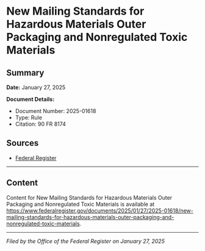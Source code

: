 # New Mailing Standards for Hazardous Materials Outer Packaging and Nonregulated Toxic Materials

## Summary

**Date:** January 27, 2025

**Document Details:**
- Document Number: 2025-01618
- Type: Rule
- Citation: 90 FR 8174

## Sources
- [Federal Register](https://www.federalregister.gov/documents/2025/01/27/2025-01618/new-mailing-standards-for-hazardous-materials-outer-packaging-and-nonregulated-toxic-materials)

---

## Content

Content for New Mailing Standards for Hazardous Materials Outer Packaging and Nonregulated Toxic Materials is available at https://www.federalregister.gov/documents/2025/01/27/2025-01618/new-mailing-standards-for-hazardous-materials-outer-packaging-and-nonregulated-toxic-materials.

---

*Filed by the Office of the Federal Register on January 27, 2025*
